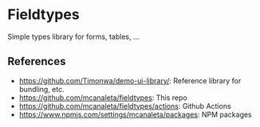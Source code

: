 Fieldtypes
==========

Simple types library for forms, tables, ...

References
----------

- <https://github.com/Timonwa/demo-ui-library/>: Reference library for bundling, etc.
- <https://github.com/mcanaleta/fieldtypes>: This repo
- <https://github.com/mcanaleta/fieldtypes/actions>: Github Actions
- <https://www.npmjs.com/settings/mcanaleta/packages>: NPM packages
